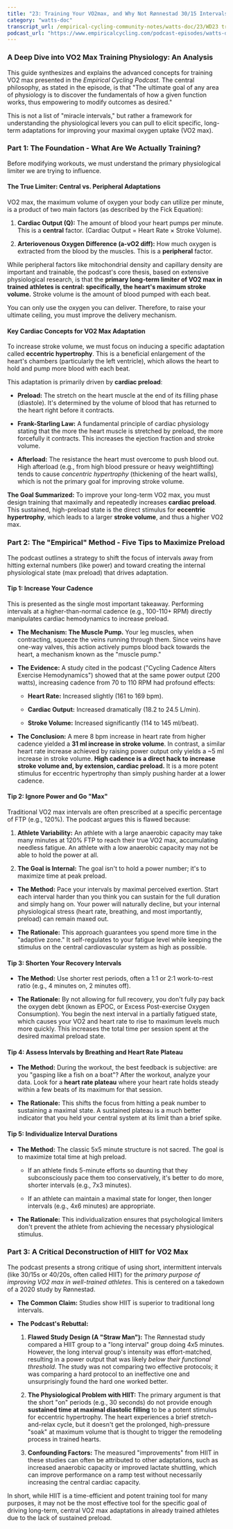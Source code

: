 ```yaml
---
title: "23: Training Your VO2max, and Why Not Rønnestad 30/15 Intervals"
category: "watts-doc"
transcript_url: /empirical-cycling-community-notes/watts-doc/23/WD23 training vo2max without ronnestad (transcribed on 08-Aug-2025 10-47-01).txt
podcast_url: "https://www.empiricalcycling.com/podcast-episodes/watts-doc-23-training-your-vo2max-and-why-not-rnnestad-3015-intervals"
---
```



### A Deep Dive into VO2 Max Training Physiology: An Analysis

This guide synthesizes and explains the advanced concepts for training VO2 max presented in the _Empirical Cycling Podcast_. The central philosophy, as stated in the episode, is that "The ultimate goal of any area of physiology is to discover the fundamentals of how a given function works, thus empowering to modify outcomes as desired."

This is not a list of "miracle intervals," but rather a framework for understanding the physiological levers you can pull to elicit specific, long-term adaptations for improving your maximal oxygen uptake (VO2 max).

### Part 1: The Foundation - What Are We Actually Training?

Before modifying workouts, we must understand the primary physiological limiter we are trying to influence.

#### The True Limiter: Central vs. Peripheral Adaptations

VO2 max, the maximum volume of oxygen your body can utilize per minute, is a product of two main factors (as described by the Fick Equation):

1.  **Cardiac Output (Q):** The amount of blood your heart pumps per minute. This is a **central** factor. (Cardiac Output = Heart Rate × Stroke Volume).
    
2.  **Arteriovenous Oxygen Difference (a-vO2 diff):** How much oxygen is extracted from the blood by the muscles. This is a **peripheral** factor.
    

While peripheral factors like mitochondrial density and capillary density are important and trainable, the podcast's core thesis, based on extensive physiological research, is that the **primary long-term limiter of VO2 max in trained athletes is central: specifically, the heart's maximum stroke volume.** Stroke volume is the amount of blood pumped with each beat.

You can only use the oxygen you can deliver. Therefore, to raise your ultimate ceiling, you must improve the delivery mechanism.

#### Key Cardiac Concepts for VO2 Max Adaptation

To increase stroke volume, we must focus on inducing a specific adaptation called **eccentric hypertrophy**. This is a beneficial enlargement of the heart's chambers (particularly the left ventricle), which allows the heart to hold and pump more blood with each beat.

This adaptation is primarily driven by **cardiac preload**:

-   **Preload:** The stretch on the heart muscle at the end of its filling phase (diastole). It's determined by the volume of blood that has returned to the heart right before it contracts.
    
-   **Frank-Starling Law:** A fundamental principle of cardiac physiology stating that the more the heart muscle is stretched by preload, the more forcefully it contracts. This increases the ejection fraction and stroke volume.
    
-   **Afterload:** The resistance the heart must overcome to push blood out. High afterload (e.g., from high blood pressure or heavy weightlifting) tends to cause _concentric hypertrophy_ (thickening of the heart walls), which is not the primary goal for improving stroke volume.
    

**The Goal Summarized:** To improve your long-term VO2 max, you must design training that maximally and repeatedly increases **cardiac preload**. This sustained, high-preload state is the direct stimulus for **eccentric hypertrophy**, which leads to a larger **stroke volume**, and thus a higher VO2 max.

### Part 2: The "Empirical" Method - Five Tips to Maximize Preload

The podcast outlines a strategy to shift the focus of intervals away from hitting external numbers (like power) and toward creating the internal physiological state (max preload) that drives adaptation.

#### Tip 1: Increase Your Cadence

This is presented as the single most important takeaway. Performing intervals at a higher-than-normal cadence (e.g., 100-110+ RPM) directly manipulates cardiac hemodynamics to increase preload.

-   **The Mechanism: The Muscle Pump.** Your leg muscles, when contracting, squeeze the veins running through them. Since veins have one-way valves, this action actively pumps blood back towards the heart, a mechanism known as the "muscle pump."
    
-   **The Evidence:** A study cited in the podcast ("Cycling Cadence Alters Exercise Hemodynamics") showed that at the same power output (200 watts), increasing cadence from 70 to 110 RPM had profound effects:
    
    -   **Heart Rate:** Increased slightly (161 to 169 bpm).
        
    -   **Cardiac Output:** Increased dramatically (18.2 to 24.5 L/min).
        
    -   **Stroke Volume:** Increased significantly (114 to 145 ml/beat).
        
-   **The Conclusion:** A mere 8 bpm increase in heart rate from higher cadence yielded a **31 ml increase in stroke volume**. In contrast, a similar heart rate increase achieved by raising power output only yields a ~5 ml increase in stroke volume. **High cadence is a direct hack to increase stroke volume and, by extension, cardiac preload.** It is a more potent stimulus for eccentric hypertrophy than simply pushing harder at a lower cadence.
    

#### Tip 2: Ignore Power and Go "Max"

Traditional VO2 max intervals are often prescribed at a specific percentage of FTP (e.g., 120%). The podcast argues this is flawed because:

1.  **Athlete Variability:** An athlete with a large anaerobic capacity may take many minutes at 120% FTP to reach their true VO2 max, accumulating needless fatigue. An athlete with a low anaerobic capacity may not be able to hold the power at all.
    
2.  **The Goal is Internal:** The goal isn't to hold a power number; it's to maximize time at peak preload.
    

-   **The Method:** Pace your intervals by maximal perceived exertion. Start each interval harder than you think you can sustain for the full duration and simply hang on. Your power will naturally decline, but your internal physiological stress (heart rate, breathing, and most importantly, preload) can remain maxed out.
    
-   **The Rationale:** This approach guarantees you spend more time in the "adaptive zone." It self-regulates to your fatigue level while keeping the stimulus on the central cardiovascular system as high as possible.
    

#### Tip 3: Shorten Your Recovery Intervals

-   **The Method:** Use shorter rest periods, often a 1:1 or 2:1 work-to-rest ratio (e.g., 4 minutes on, 2 minutes off).
    
-   **The Rationale:** By not allowing for full recovery, you don't fully pay back the oxygen debt (known as EPOC, or Excess Post-exercise Oxygen Consumption). You begin the next interval in a partially fatigued state, which causes your VO2 and heart rate to rise to maximum levels much more quickly. This increases the total time per session spent at the desired maximal preload state.
    

#### Tip 4: Assess Intervals by Breathing and Heart Rate Plateau

-   **The Method:** During the workout, the best feedback is subjective: are you "gasping like a fish on a boat"? After the workout, analyze your data. Look for a **heart rate plateau** where your heart rate holds steady within a few beats of its maximum for that session.
    
-   **The Rationale:** This shifts the focus from hitting a peak number to sustaining a maximal state. A sustained plateau is a much better indicator that you held your central system at its limit than a brief spike.
    

#### Tip 5: Individualize Interval Durations

-   **The Method:** The classic 5x5 minute structure is not sacred. The goal is to maximize total time at high preload.
    
    -   If an athlete finds 5-minute efforts so daunting that they subconsciously pace them too conservatively, it's better to do more, shorter intervals (e.g., 7x3 minutes).
        
    -   If an athlete can maintain a maximal state for longer, then longer intervals (e.g., 4x6 minutes) are appropriate.
        
-   **The Rationale:** This individualization ensures that psychological limiters don't prevent the athlete from achieving the necessary physiological stimulus.
    

### Part 3: A Critical Deconstruction of HIIT for VO2 Max

The podcast presents a strong critique of using short, intermittent intervals (like 30/15s or 40/20s, often called HIIT) for the _primary purpose of improving VO2 max in well-trained athletes_. This is centered on a takedown of a 2020 study by Rønnestad.

-   **The Common Claim:** Studies show HIIT is superior to traditional long intervals.
    
-   **The Podcast's Rebuttal:**
    
    1.  **Flawed Study Design (A "Straw Man"):** The Rønnestad study compared a HIIT group to a "long interval" group doing 4x5 minutes. However, the long interval group's intensity was effort-matched, resulting in a power output that was likely _below their functional threshold_. The study was not comparing two effective protocols; it was comparing a hard protocol to an ineffective one and unsurprisingly found the hard one worked better.
        
    2.  **The Physiological Problem with HIIT:** The primary argument is that the short "on" periods (e.g., 30 seconds) do not provide enough **sustained time at maximal diastolic filling** to be a potent stimulus for eccentric hypertrophy. The heart experiences a brief stretch-and-relax cycle, but it doesn't get the prolonged, high-pressure "soak" at maximum volume that is thought to trigger the remodeling process in trained hearts.
        
    3.  **Confounding Factors:** The measured "improvements" from HIIT in these studies can often be attributed to other adaptations, such as increased anaerobic capacity or improved lactate shuttling, which can improve performance on a ramp test without necessarily increasing the central cardiac capacity.
        

In short, while HIIT is a time-efficient and potent training tool for many purposes, it may not be the most effective tool for the specific goal of driving long-term, central VO2 max adaptations in already trained athletes due to the lack of sustained preload.